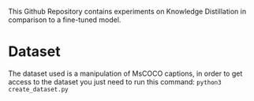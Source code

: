 This Github Repository contains experiments on Knowledge Distillation in comparison to a fine-tuned model.

# Dataset
The dataset used is a manipulation of MsCOCO captions, in order to get access to the dataset you just need to run this command:
```python3 create_dataset.py ```
